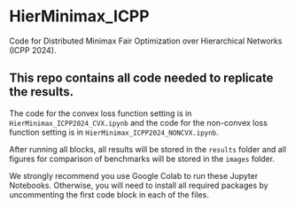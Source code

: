 # HierMinimax_ICPP
Code for Distributed Minimax Fair Optimization over Hierarchical Networks (ICPP 2024).

## This repo contains all code needed to replicate the results.
The code for the convex loss function setting is in `HierMinimax_ICPP2024_CVX.ipynb` and the code for the non-convex loss function setting is in `HierMinimax_ICPP2024_NONCVX.ipynb`.

After running all blocks, all results will be stored in the `results` folder and all figures for comparison of benchmarks will be stored in the `images` folder. 

We strongly recommend you use Google Colab to run these Jupyter Notebooks. Otherwise, you will need to install all required packages by uncommenting the first code block in each of the files.
